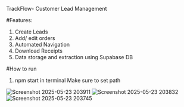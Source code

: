 TrackFlow- Customer Lead Management

#Features:
1. Create Leads
2. Add/ edit orders
3. Automated Navigation
4. Download Receipts
5. Data storage and extraction using Supabase DB

#How to run
1. npm start in terminal
Make sure to set path

![Screenshot 2025-05-23 203911](https://github.com/user-attachments/assets/6bca129e-9f5e-462f-92cb-7b32a1a43c0b)
![Screenshot 2025-05-23 203832](https://github.com/user-attachments/assets/373eeb17-7711-4eb0-9faa-0b83ea6da152)
![Screenshot 2025-05-23 203745](https://github.com/user-attachments/assets/b2745a55-65d4-45c6-af4c-1a699cdf4507)

